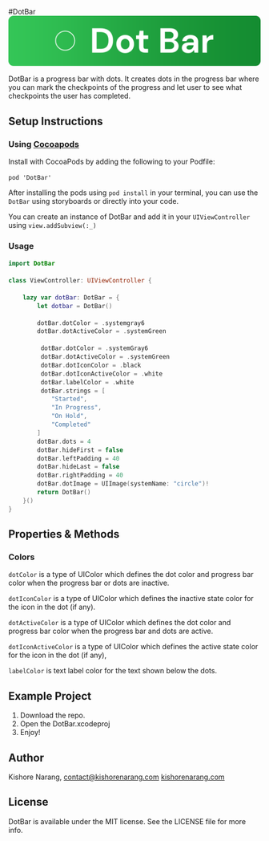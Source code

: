 #DotBar
![DotBar Header](https://raw.githubusercontent.com/narangkishore98/DotBar/main/DotBar/DotBar.docc/header.png "DotBar Header")

DotBar is a progress bar with dots. It creates dots in the progress bar where you can mark the checkpoints of the progress and let user to see what checkpoints the user has completed. 

## Setup Instructions
### Using [Cocoapods](http://cocoapods.org "Cocoapods")

Install with CocoaPods by adding the following to your Podfile:

`pod 'DotBar'`

After installing the pods using `pod install` in your terminal, you can use the `DotBar` using storyboards or directly into your code.

You can create an instance of DotBar and add it in your `UIViewController` using `view.addSubview(:_)`
### Usage
```swift
import DotBar

class ViewController: UIViewController { 

	lazy var dotBar: DotBar = {
		let dotbar = DotBar()
		
		dotBar.dotColor = .systemgray6
		dotBar.dotActiveColor = .systemGreen
		
		 dotBar.dotColor = .systemGray6
		 dotBar.dotActiveColor = .systemGreen
		 dotBar.dotIconColor = .black
		 dotBar.dotIconActiveColor = .white
		 dotBar.labelColor = .white
		 dotBar.strings = [
            "Started",
            "In Progress",
            "On Hold",
            "Completed"
        ]
        dotBar.dots = 4
        dotBar.hideFirst = false
        dotBar.leftPadding = 40
        dotBar.hideLast = false
        dotBar.rightPadding = 40
        dotBar.dotImage = UIImage(systemName: "circle")!
		return DotBar()
	}()
}
```
## Properties & Methods
### Colors
`dotColor` is a type of UIColor which defines the dot color and progress bar color when the progress bar or dots are inactive. 

`dotIconColor` is a type of UIColor which defines the inactive state color for the icon in the dot (if any).

`dotActiveColor` is a type of UIColor which defines the dot color and progress bar color when the progress bar and dots are active. 

`dotIconActiveColor` is a type of UIColor which defines the active state color for the icon in the dot (if any),

`labelColor` is text label color for the text shown below the dots.
## Example Project

1. Download the repo.
2. Open the DotBar.xcodeproj
3. Enjoy!

## Author
Kishore Narang, contact@kishorenarang.com
[kishorenarang.com](http://kishorenarang.com "kishorenarang.com")

## License 
DotBar is available under the MIT license. See the LICENSE file for more info. 
